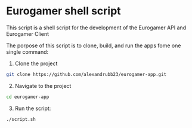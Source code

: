 # Eurogamer shell script

This script is a shell script for the development of the Eurogamer API and Eurogamer Client

The porpose of this script is to clone, build, and run the apps fome one single command:

1. Clone the project

```bash
git clone https://github.com/alexandrubb23/eurogamer-app.git
```

2. Navigate to the project

```bash
cd eurogamer-app
```

3. Run the script:

```bash
./script.sh
```
